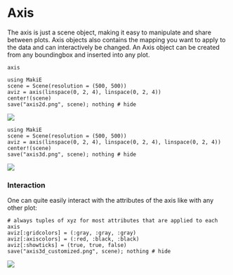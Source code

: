 # Axis

The axis is just a scene object, making it easy to manipulate and share between plots.
Axis objects also contains the mapping you want to apply to the data and can interactively be changed.
An Axis object can be created from any boundingbox and inserted into any plot.

```@docs
axis
```


```@example axis
using MakiE
scene = Scene(resolution = (500, 500))
aviz = axis(linspace(0, 2, 4), linspace(0, 2, 4))
center!(scene)
save("axis2d.png", scene); nothing # hide
```
![](axis2d.png)


```@example axis
using MakiE
scene = Scene(resolution = (500, 500))
aviz = axis(linspace(0, 2, 4), linspace(0, 2, 4), linspace(0, 2, 4))
center!(scene)
save("axis3d.png", scene); nothing # hide
```
![](axis3d.png)

### Interaction

One can quite easily interact with the attributes of the axis like with any other plot:

```@example axis
# always tuples of xyz for most attributes that are applied to each axis
aviz[:gridcolors] = (:gray, :gray, :gray)
aviz[:axiscolors] = (:red, :black, :black)
aviz[:showticks] = (true, true, false)
save("axis3d_customized.png", scene); nothing # hide
```
![](axis3d_customized.png)